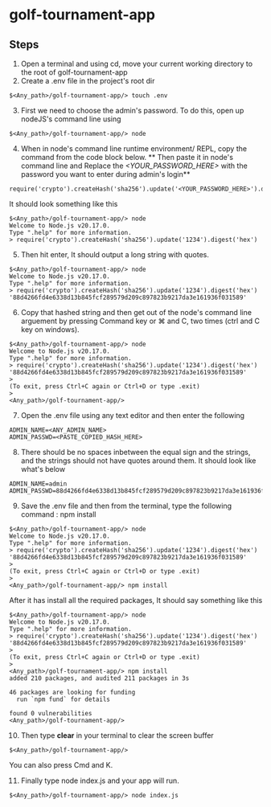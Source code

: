 # golf-tournament-app

## Steps

1. Open a terminal and using cd, move your current working directory to the root of golf-tournament-app
2. Create a .env file in the project's root dir

```
$<Any_path>/golf-tournament-app/> touch .env
```

3. First we need to choose the admin's password. To do this, open up nodeJS's command line using

```
$<Any_path>/golf-tournament-app/> node
```

4. When in node's command line runtime environment/ REPL, copy the command from the code block below. ** Then paste it in node's command line and Replace the _<YOUR_PASSWORD_HERE>_ with the password you want to enter during admin's login**

```
require('crypto').createHash('sha256').update('<YOUR_PASSWORD_HERE>').digest('hex')
```

It should look something like this

```
$<Any_path>/golf-tournament-app/> node
Welcome to Node.js v20.17.0.
Type ".help" for more information.
> require('crypto').createHash('sha256').update('1234').digest('hex')
```

5. Then hit enter, It should output a long string with quotes.

```
$<Any_path>/golf-tournament-app/> node
Welcome to Node.js v20.17.0.
Type ".help" for more information.
> require('crypto').createHash('sha256').update('1234').digest('hex')
'88d4266fd4e6338d13b845fcf289579d209c897823b9217da3e161936f031589'
```

6. Copy that hashed string and then get out of the node's command line arguement by pressing Command key or ⌘ and C, two times (ctrl and C key on windows).

```
$<Any_path>/golf-tournament-app/> node
Welcome to Node.js v20.17.0.
Type ".help" for more information.
> require('crypto').createHash('sha256').update('1234').digest('hex')
'88d4266fd4e6338d13b845fcf289579d209c897823b9217da3e161936f031589'
>
(To exit, press Ctrl+C again or Ctrl+D or type .exit)
>
<Any_path>/golf-tournament-app/>
```

7. Open the .env file using any text editor and then enter the following

```
ADMIN_NAME=<ANY_ADMIN_NAME>
ADMIN_PASSWD=<PASTE_COPIED_HASH_HERE>
```

8. There should be no spaces inbetween the equal sign and the strings, and the strings should not have quotes around them. It should look like what's below

```
ADMIN_NAME=admin
ADMIN_PASSWD=88d4266fd4e6338d13b845fcf289579d209c897823b9217da3e161936f031589
```

9. Save the .env file and then from the terminal, type the following command : npm install

```
$<Any_path>/golf-tournament-app/> node
Welcome to Node.js v20.17.0.
Type ".help" for more information.
> require('crypto').createHash('sha256').update('1234').digest('hex')
'88d4266fd4e6338d13b845fcf289579d209c897823b9217da3e161936f031589'
>
(To exit, press Ctrl+C again or Ctrl+D or type .exit)
>
<Any_path>/golf-tournament-app/> npm install
```

After it has install all the required packages, It should say something like this

```
$<Any_path>/golf-tournament-app/> node
Welcome to Node.js v20.17.0.
Type ".help" for more information.
> require('crypto').createHash('sha256').update('1234').digest('hex')
'88d4266fd4e6338d13b845fcf289579d209c897823b9217da3e161936f031589'
>
(To exit, press Ctrl+C again or Ctrl+D or type .exit)
>
<Any_path>/golf-tournament-app/> npm install
added 210 packages, and audited 211 packages in 3s

46 packages are looking for funding
  run `npm fund` for details

found 0 vulnerabilities
<Any_path>/golf-tournament-app/>
```

10. Then type **clear** in your terminal to clear the screen buffer

```
$<Any_path>/golf-tournament-app/>
```

You can also press Cmd and K.

11. Finally type node index.js and your app will run.

```
$<Any_path>/golf-tournament-app/> node index.js
```
